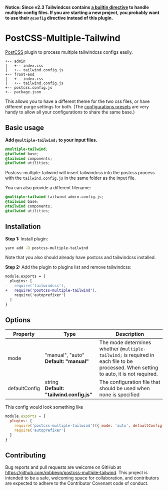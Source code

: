 **Notice: Since v2.3 Tailwindcss contains [a builtin directive](https://tailwindcss.com/docs/functions-and-directives#config) to handle multiple config files. If you are starting a new project, you probably want to use their `@config` directive instead of this plugin.**

# PostCSS-Multiple-Tailwind

[PostCSS](https://github.com/postcss/postcss) plugin to process multiple tailwindcss configs easily.

```
+-- admin
|   +-- index.css
|   +-- tailwind.config.js
+-- front-end
|   +-- index.css
|   +-- tailwind.config.js
+-- postcss.config.js
+-- package.json
```

This allows you to have a different theme for the two css files, or have different purge settings for both. (The [configurations presets](https://tailwindcss.com/docs/presets) are very handy to allow all your configurations to share the same base.)

## Basic usage
**Add `@multiple-tailwind;` to your input files.**

```css
@multiple-tailwind;
@tailwind base;
@tailwind components;
@tailwind utilities;
```

Postcss-multiple-tailwind will insert tailwindcss into the postcss process with the `tailwind.config.js` in the same folder as the input file.

You can also provide a different filename:

```css
@multiple-tailwind tailwind-admin.config.js;
@tailwind base;
@tailwind components;
@tailwind utilities;
```
## Installation

**Step 1:** Install plugin:

```sh
yarn add -D postcss-multiple-tailwind
```
Note that you also should already have postcss and tailwindcss installed.


**Step 2:** Add the plugin to plugins list and remove tailwindcss:

```diff
module.exports = {
  plugins: [
-   require('tailwindcss'),
+   require('postcss-multiple-tailwind'),
    require('autoprefixer')
  ]
}
```
## Options
| Property        | Type                                                   | Description                                                                                                                             |
| --------------- | ------------------------------------------------------ | --------------------------------------------------------------------------------------------------------------------------------------- |
| mode            | "manual", "auto" <br> **Default: "manual"**            | The mode determines whether `@multiple-tailwind;` is required in each file to be processed. When setting to auto, it is not required.   |
| defaultConfig   | string <br> **Default: "tailwind.config.js"**          | The configuration file that should be used when none is specified                                                                       |

This config would look something like
```js
module.exports = {
  plugins: [
    require('postcss-multiple-tailwind')({ mode: 'auto', defaultConfig: 'my-app-styles.config.js' }),
    require('autoprefixer')
  ]
}
``` 
## Contributing

Bug reports and pull requests are welcome on GitHub at https://github.com/robbevp/postcss-multiple-tailwind. This project is intended to be a safe, welcoming space for collaboration, and contributors are expected to adhere to the Contributor Covenant code of conduct.

